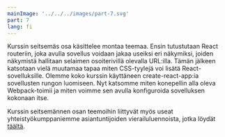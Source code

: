 ```yaml
---
mainImage: '../../../images/part-7.svg'
part: 7
lang: fi
---
```


<div class="intro">

Kurssin seitsemäs osa käsittelee montaa teemaa. Ensin tutustutaan React routeriin, joka avulla sovellus voidaan jakaa useiksi eri näkymiksi, joiden näkymistä hallitaan selaimen osoiterivillä olevalla URL:illa. Tämän jälkeen katsotaan vielä muutamaa tapaa miten CSS-tyylejä voi lisätä React-sovelluksille. Olemme koko kurssin käyttäneen create-react-app:ia sovellusten rungon luomiseen. Nyt katsomme miten konepellin alla oleva Webpack-toimii ja miten voimme sen avulla konfiguroida sovelluksen kokonaan itse. 

Kurssin seitsemännen osan teemoihin liittyvät myös useat yhteistyökumppaniemme asiantuntijoiden vierailuluennoista, jotka löydät <a href='https://www.youtube.com/playlist?list=PLumQiZ25uijis31zaRL7rhzLalSwLqUtm'><span style='text-decoration: underline;'>täältä</span></span></a>.
  
</div>
